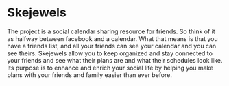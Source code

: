 # Skejewels

The project is a social calendar sharing resource for friends. So think of it as halfway between facebook and a calendar. What that means is that you have a friends list, and all your friends can see your calendar and you can see theirs. Skejewels allow you to keep organized and stay connected to your friends and see what their plans are and what their schedules look like. Its purpose is to enhance and enrich your social life by helping you make plans with your friends and family easier than ever before.
